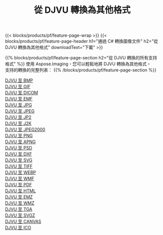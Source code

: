 ﻿---
title: 從 DJVU 轉換為其他格式 
weight: 3920
url: /zh-hant/net/conversion/from/djvu 
lang: zh-hant
langdirlevel: 2
locales: zh-hans,ja,it,ru,de,es,fr,nl,id,lt,pl,pt,vi,tr,ko,zh-hant,ar,hi,th,sv,cs,uk,he
description: 使用 Aspose.Imaging，您可以輕鬆地將 DJVU 轉換為其他格式
---

{{< blocks/products/pf/feature-page-wrap >}}
{{< blocks/products/pf/feature-page-header h1="通過 C# 轉換圖像文件" h2="從 DJVU 轉換為其他格式" downloadText="下載" >}}


{{% blocks/products/pf/feature-page-section  h2="從 DJVU 轉換的所有支持格式" %}}
使用 Aspose.Imaging，您可以輕鬆地將 DJVU 轉換為其他格式。
<br/>
支持的轉換的完整列表：
{{% /blocks/products/pf/feature-page-section %}}
<div class="container-fluid productfamilypage bg-gray">
    <div class="convertypes bg-gray agp-content section">
        <div class="container">
		<div class="row other-converters">
		    <div class='col-md-2 other-converter remove-lp remove-rp'><a href="/imaging/zh-hant/net/conversion/djvu-to-bmp" >DJVU 至 BMP</a></div><div class='col-md-2 other-converter remove-lp remove-rp'><a href="/imaging/zh-hant/net/conversion/djvu-to-gif" >DJVU 至 GIF</a></div><div class='col-md-2 other-converter remove-lp remove-rp'><a href="/imaging/zh-hant/net/conversion/djvu-to-dicom" >DJVU 至 DICOM</a></div><div class='col-md-2 other-converter remove-lp remove-rp'><a href="/imaging/zh-hant/net/conversion/djvu-to-emf" >DJVU 至 EMF</a></div><div class='col-md-2 other-converter remove-lp remove-rp'><a href="/imaging/zh-hant/net/conversion/djvu-to-jpg" >DJVU 至 JPG</a></div><div class='col-md-2 other-converter remove-lp remove-rp'><a href="/imaging/zh-hant/net/conversion/djvu-to-jpeg" >DJVU 至 JPEG</a></div><div class='col-md-2 other-converter remove-lp remove-rp'><a href="/imaging/zh-hant/net/conversion/djvu-to-jp2" >DJVU 至 JP2</a></div><div class='col-md-2 other-converter remove-lp remove-rp'><a href="/imaging/zh-hant/net/conversion/djvu-to-j2k" >DJVU 至 J2K</a></div><div class='col-md-2 other-converter remove-lp remove-rp'><a href="/imaging/zh-hant/net/conversion/djvu-to-jpeg2000" >DJVU 至 JPEG2000</a></div><div class='col-md-2 other-converter remove-lp remove-rp'><a href="/imaging/zh-hant/net/conversion/djvu-to-png" >DJVU 至 PNG</a></div><div class='col-md-2 other-converter remove-lp remove-rp'><a href="/imaging/zh-hant/net/conversion/djvu-to-apng" >DJVU 至 APNG</a></div><div class='col-md-2 other-converter remove-lp remove-rp'><a href="/imaging/zh-hant/net/conversion/djvu-to-psd" >DJVU 至 PSD</a></div><div class='col-md-2 other-converter remove-lp remove-rp'><a href="/imaging/zh-hant/net/conversion/djvu-to-dxf" >DJVU 至 DXF</a></div><div class='col-md-2 other-converter remove-lp remove-rp'><a href="/imaging/zh-hant/net/conversion/djvu-to-svg" >DJVU 至 SVG</a></div><div class='col-md-2 other-converter remove-lp remove-rp'><a href="/imaging/zh-hant/net/conversion/djvu-to-tiff" >DJVU 至 TIFF</a></div><div class='col-md-2 other-converter remove-lp remove-rp'><a href="/imaging/zh-hant/net/conversion/djvu-to-webp" >DJVU 至 WEBP</a></div><div class='col-md-2 other-converter remove-lp remove-rp'><a href="/imaging/zh-hant/net/conversion/djvu-to-wmf" >DJVU 至 WMF</a></div><div class='col-md-2 other-converter remove-lp remove-rp'><a href="/imaging/zh-hant/net/conversion/djvu-to-pdf" >DJVU 至 PDF</a></div><div class='col-md-2 other-converter remove-lp remove-rp'><a href="/imaging/zh-hant/net/conversion/djvu-to-html" >DJVU 至 HTML</a></div><div class='col-md-2 other-converter remove-lp remove-rp'><a href="/imaging/zh-hant/net/conversion/djvu-to-emz" >DJVU 至 EMZ</a></div><div class='col-md-2 other-converter remove-lp remove-rp'><a href="/imaging/zh-hant/net/conversion/djvu-to-wmz" >DJVU 至 WMZ</a></div><div class='col-md-2 other-converter remove-lp remove-rp'><a href="/imaging/zh-hant/net/conversion/djvu-to-tga" >DJVU 至 TGA</a></div><div class='col-md-2 other-converter remove-lp remove-rp'><a href="/imaging/zh-hant/net/conversion/djvu-to-svgz" >DJVU 至 SVGZ</a></div><div class='col-md-2 other-converter remove-lp remove-rp'><a href="/imaging/zh-hant/net/conversion/djvu-to-canvas" >DJVU 至 CANVAS</a></div><div class='col-md-2 other-converter remove-lp remove-rp'><a href="/imaging/zh-hant/net/conversion/djvu-to-ico" >DJVU 至 ICO</a></div>
                </div>
        </div>
    </div>
</div>
<br/>

